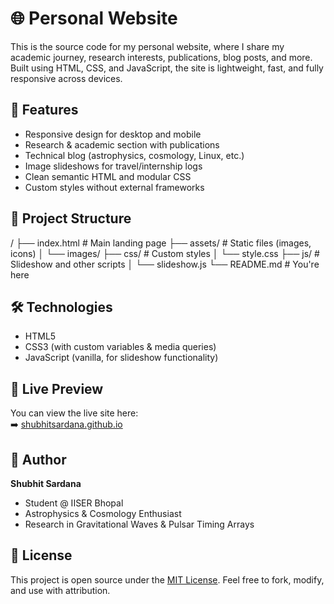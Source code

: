 # 🌐 Personal Website

This is the source code for my personal website, where I share my academic journey, research interests, publications, blog posts, and more. Built using HTML, CSS, and JavaScript, the site is lightweight, fast, and fully responsive across devices.

## 🚀 Features

- Responsive design for desktop and mobile
- Research & academic section with publications
- Technical blog (astrophysics, cosmology, Linux, etc.)
- Image slideshows for travel/internship logs
- Clean semantic HTML and modular CSS
- Custom styles without external frameworks

## 📁 Project Structure

/
├── index.html # Main landing page
├── assets/ # Static files (images, icons)
│ └── images/
├── css/ # Custom styles
│ └── style.css
├── js/ # Slideshow and other scripts
│ └── slideshow.js
└── README.md # You're here


## 🛠 Technologies

- HTML5
- CSS3 (with custom variables & media queries)
- JavaScript (vanilla, for slideshow functionality)

## 📸 Live Preview

You can view the live site here:  
➡️ [shubhitsardana.github.io](https://shubhitsardana.github.io/)

## 🧠 Author

**Shubhit Sardana**  
- Student @ IISER Bhopal  
- Astrophysics & Cosmology Enthusiast  
- Research in Gravitational Waves & Pulsar Timing Arrays

## 📝 License

This project is open source under the [MIT License](LICENSE). Feel free to fork, modify, and use with attribution.
